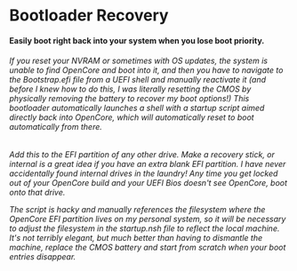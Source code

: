 # Bootloader Recovery</b>
<h4>Easily boot right back into your system when you lose boot priority.

<h6>If you reset your NVRAM or sometimes with OS updates, the system is unable to find OpenCore and boot into it, and then you have to navigate to the Bootstrap.efi file from a UEFI shell and manually reactivate it (and before I knew how to do this, I was literally resetting the CMOS by physically removing the battery to recover my boot options!)  This bootloader automatically launches a shell with a startup script aimed directly back into OpenCore, which will automatically reset to boot automatically from there.<br>

<h6>Add this to the EFI partition of any other drive.  Make a recovery stick, or internal is a great idea if you have an extra blank EFI partition.  I have never accidentally found internal drives in the laundry!  Any time you get locked out of your OpenCore build and your UEFI Bios doesn't see OpenCore, boot onto that drive.<br>

The script is hacky and manually references the filesystem where the OpenCore EFI partition lives on my personal system, so it will be necessary to adjust the filesystem in the startup.nsh file to reflect the local machine.  It's not terribly elegant, but much better than having to dismantle the machine, replace the CMOS battery and start from scratch when your boot entries disappear.
